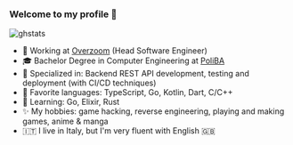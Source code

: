 ### Welcome to my profile 👋

![ghstats](https://github-readme-stats.vercel.app/api?username=giovanni-orciuolo&count_private=true&show_icons=true&theme=discord_old_blurple)

- 🏢 Working at [Overzoom](https://overzoom.it) (Head Software Engineer)
- :mortar_board: Bachelor Degree in Computer Engineering at [PoliBA](http://www.poliba.it/)
- 🎯 Specialized in: Backend REST API development, testing and deployment (with CI/CD techniques)
- 🚀 Favorite languages: TypeScript, Go, Kotlin, Dart, C/C++
- 🌱 Learning: Go, Elixir, Rust
- ✨ My hobbies: game hacking, reverse engineering, playing and making games, anime & manga
- :it: I live in Italy, but I'm very fluent with English 🇬🇧
